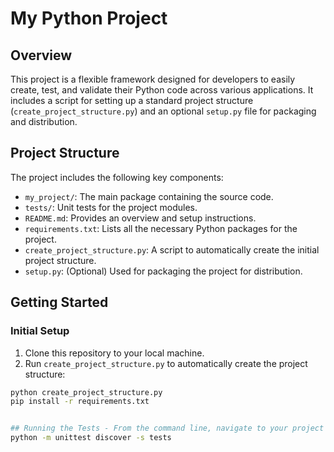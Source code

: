 # My Python Project

## Overview

This project is a flexible framework designed for developers to easily create, test, and validate their Python code across various applications. It includes a script for setting up a standard project structure (`create_project_structure.py`) and an optional `setup.py` file for packaging and distribution.

## Project Structure

The project includes the following key components:

- `my_project/`: The main package containing the source code.
- `tests/`: Unit tests for the project modules.
- `README.md`: Provides an overview and setup instructions.
- `requirements.txt`: Lists all the necessary Python packages for the project.
- `create_project_structure.py`: A script to automatically create the initial project structure.
- `setup.py`: (Optional) Used for packaging the project for distribution.

## Getting Started

### Initial Setup

1. Clone this repository to your local machine.
2. Run `create_project_structure.py` to automatically create the project structure:

```bash
python create_project_structure.py
pip install -r requirements.txt


## Running the Tests - From the command line, navigate to your project's root directory and run:
python -m unittest discover -s tests
